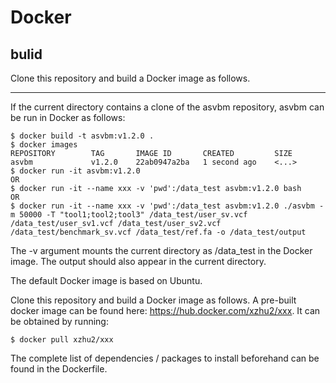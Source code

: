 # Docker
## bulid
Clone this repository and build a Docker image as follows.

-------------------
If the current directory contains a clone of the asvbm repository, asvbm can be run in Docker as follows:
```
$ docker build -t asvbm:v1.2.0 .	
$ docker images
REPOSITORY        TAG       IMAGE ID       CREATED         SIZE
asvbm             v1.2.0    22ab0947a2ba   1 second ago    <...>
$ docker run -it asvbm:v1.2.0
OR
$ docker run -it --name xxx -v 'pwd':/data_test asvbm:v1.2.0 bash
OR
$ docker run -it --name xxx -v 'pwd':/data_test asvbm:v1.2.0 ./asvbm -m 50000 -T "tool1;tool2;tool3" /data_test/user_sv.vcf /data_test/user_sv1.vcf /data_test/user_sv2.vcf /data_test/benchmark_sv.vcf /data_test/ref.fa -o /data_test/output
```

The -v argument mounts the current directory as /data_test in the Docker image. The output should also appear in the current directory.

The default Docker image is based on Ubuntu. 

Clone this repository and build a Docker image as follows. A pre-built docker image can be found here: https://hub.docker.com/xzhu2/xxx. It can be obtained by running:

```
$ docker pull xzhu2/xxx
```

The complete list of dependencies / packages to install beforehand can be found in the Dockerfile.
